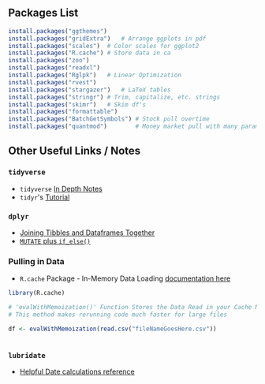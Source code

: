 ## Packages List
```r
install.packages("ggthemes")
install.packages("gridExtra")	# Arrange ggplots in pdf
install.packages("scales")	# Color scales for ggplot2
install.packages("R.cache")	# Store data in ca
install.packages("zoo")
install.packages("readxl")
install.packages("Rglpk")	# Linear Optimization
install.packages("rvest")		
install.packages("stargazer")	# LaTeX tables
install.packages("stringr")	# Trim, capitalize, etc. strings
install.packages("skimr")	# Skim df's
install.packages("formattable")
install.packages("BatchGetSymbols")	# Stock pull overtime
install.packages("quantmod")		# Money market pull with many parameters
```

## Other Useful Links / Notes

### `tidyverse`
* `tidyverse` [In Depth Notes](https://raw.githack.com/uo-ec607/lectures/master/05-tidyverse/html_document/05-tidyverse.html#tidyverse_basics)
* `tidyr`'s [Tutorial](https://cran.r-project.org/web/packages/tidyr/vignettes/tidy-data.html) 


### `dplyr`
* [Joining Tibbles and Dataframes Together](https://rpubs.com/williamsurles/293454) 
* [`MUTATE` plus `if_else()`](https://rstudio-pubs-static.s3.amazonaws.com/116317_e6922e81e72e4e3f83995485ce686c14.html#/5)

### Pulling in Data
* `R.cache` Package - In-Memory Data Loading [documentation here](https://cran.r-project.org/web/packages/R.cache/R.cache.pdf)

```r
library(R.cache)

# 'evalWithMemoization()' Function Stores the Data Read in your Cache Memory
# This method makes rerunning code much faster for large files

df <- evalWithMemoization(read.csv("fileNameGoesHere.csv"))
	
````

### `lubridate`
* [Helpful Date calculations reference](https://bookdown.org/Tazinho/Tidyverse-Cookbook/dates-and-times.html) 
